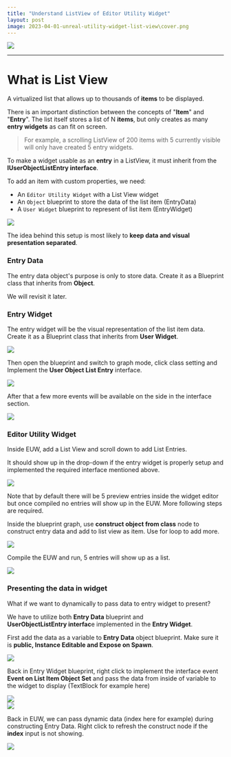 ```yaml
---
title: "Understand ListView of Editor Utility Widget"
layout: post
image: 2023-04-01-unreal-utility-widget-list-view\cover.png
---
```


<img src="{{ site.url }}/images\2023-04-01-unreal-utility-widget-list-view\cover.png" style="display:block; margin:auto;">


---

# What is List View

A virtualized list that allows up to thousands of **items** to be displayed.

There is an important distinction between the concepts of "**Item**" and "**Entry**". The list itself stores a list of N **items**, but only creates as many **entry widgets** as can fit on screen.

> For example, a scrolling ListView of 200 items with 5 currently visible will only have created 5 entry widgets.

To make a widget usable as an **entry** in a ListView, it must inherit from the **IUserObjectListEntry interface**.

To add an item with custom properties, we need:

- An ```Editor Utility Widget``` with a List View widget
- An ```Object``` blueprint to store the data of the list item (EntryData)
- A ```User Widget``` blueprint to represent of list item (EntryWidget)

<img src="{{ site.url }}/images\2023-04-01-unreal-utility-widget-list-view\Screenshot_4.png" style="display:block; margin:auto;">

The idea behind this setup is most likely to **keep data and visual presentation separated**.

### Entry Data

The entry data object's purpose is only to store data. Create it as a Blueprint class that inherits from **Object**.

We will revisit it later.

### Entry Widget

The entry widget will be the visual representation of the list item data. Create it as a Blueprint class that inherits from **User Widget**.

<img src="{{ site.url }}/images\2023-04-01-unreal-utility-widget-list-view\Screenshot_5.png" style="display:block; margin:auto;">

Then open the blueprint and switch to graph mode, click class setting and Implement the **User Object List Entry** interface.

<img src="{{ site.url }}/images\2023-04-01-unreal-utility-widget-list-view\Screenshot_3.png" style="display:block; margin:auto;">

After that a few more events will be available on the side in the interface section.

<img src="{{ site.url }}/images\2023-04-01-unreal-utility-widget-list-view\Screenshot_7.png" style="display:block; margin:auto;">

### Editor Utility Widget

Inside EUW, add a List View and scroll down to add List Entries.

It should show up in the drop-down if the entry widget is properly setup and implemented the required interface mentioned above.

<img src="{{ site.url }}/images\2023-04-01-unreal-utility-widget-list-view\Screenshot_9.png" style="display:block; margin:auto;">

Note that by default there will be 5 preview entries inside the widget editor but once compiled no entries will show up in the EUW. More following steps are required.

Inside the blueprint graph, use **construct object from class** node to construct entry data and add to list view as item. Use for loop to add more.

<img src="{{ site.url }}/images\2023-04-01-unreal-utility-widget-list-view\Screenshot_12_1.png" style="display:block; margin:auto;">

Compile the EUW and run, 5 entries will show up as a list.

<img src="{{ site.url }}/images\2023-04-01-unreal-utility-widget-list-view\Screenshot_14.png" style="display:block; margin:auto;">

### Presenting the data in widget

What if we want to dynamically to pass data to entry widget to present?

We have to utilize both **Entry Data** blueprint and  
**UserObjectListEntry interfac**e implemented in the **Entry Widget**.

First add the data as a variable to **Entry Data** object blueprint. Make sure it is **public, Instance Editable and Expose on Spawn**.

<img src="{{ site.url }}/images\2023-04-01-unreal-utility-widget-list-view\Screenshot_10.png" style="display:block; margin:auto;">

Back in Entry Widget blueprint, right click to implement the interface event **Event on List Item Object Set** and pass the data from inside of variable to the widget to display (TextBlock for example here)

<img src="{{ site.url }}/images\2023-04-01-unreal-utility-widget-list-view\Screenshot_8.png" style="display:block; margin:auto;">

<img src="{{ site.url }}/images\2023-04-01-unreal-utility-widget-list-view\Screenshot_11.png" style="display:block; margin:auto;">

Back in EUW, we can pass dynamic data (index here for example) during constructing Entry Data. Right click to refresh the construct node if the **index** input is not showing.

<img src="{{ site.url }}/images\2023-04-01-unreal-utility-widget-list-view\Screenshot_13.png" style="display:block; margin:auto;">
